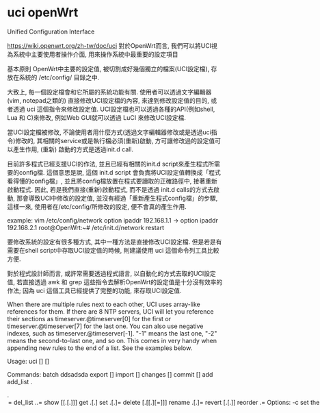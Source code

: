 uci openWrt
===============
Unified Configuration Interface

https://wiki.openwrt.org/zh-tw/doc/uci
對於OpenWrt而言, 我們可以將UCI視為系統中主要使用者操作介面, 用來操作系統中最重要的設定項目

基本原則
OpenWrt中主要的設定值, 被切割成好幾個獨立的檔案(UCI設定檔), 存放在系統的 /etc/config/ 目錄之中. 

大致上, 每一個設定檔會和它所屬的系統功能有關. 使用者可以透過文字編輯器(vim, notepad之類的)
直接修改UCI設定檔的內容, 來達到修改設定值的目的, 或者透過 uci 這個指令來修改設定值. 
UCI設定檔也可以透過各種的API(例如shell, Lua 和 C)來修改, 例如Web GUI就可以透過 LuCI 
來修改UCI設定檔.

當UCI設定檔被修改, 不論使用者用什麼方式(透過文字編輯器修改或是透過uci指令)修改的, 
其相關的service或是執行檔必須(重新)啟動, 方可讓修改過的設定值可以產生作用, (重新)
啟動的方式是透過init.d call.

目前許多程式已經支援UCI的作法, 並且已經有相關的init.d script來產生程式所需要的config檔.
這個意思是說, 這個 init.d script 會負責將UCI設定值轉換成「程式看得懂的config檔」, 
並且將config檔放置在程式要讀取的正確路徑中, 接著重新啟動程式.
因此, 若是我們直接(重新)啟動程式, 而不是透過 init.d calls的方式去啟動, 那會導致UCI中修改的設定值, 
並沒有經過「重新產生程式config檔」的步驟, 這樣一來, 使用者在/etc/config/所修改的設定, 
便不會真的產生作用.

example: vim /etc/config/network
option ipaddr   192.168.1.1  -> option ipaddr   192.168.2.1
root@OpenWrt:~# /etc/init.d/network restart



要修改系統的設定有很多種方式, 其中一種方法是直接修改UCI設定檔. 但是若是有需要在shell 
script中存取UCI設定值的時候, 則建議使用 uci 這個命令列工具比較方便.  

對於程式設計師而言, 或許常需要透過程式語言, 以自動化的方式去取的UCI設定值, 若直接透過 awk 和 grep 
這些指令去解析OpenWrt的設定值是十分沒有效率的作法; 因為 uci 這個工具已經提供了完整的功能, 
來存取UCI設定值.

When there are multiple rules next to each other, UCI uses array-like references for them. If there are 8 NTP servers, UCI will let you reference their sections as timeserver.@timeserver[0] for the first or timeserver.@timeserver[7] for the last one. You can also use negative indexes, such as timeserver.@timeserver[-1]. "-1" means the last one, "-2" means the second-to-last one, and so on. This comes in very handy when appending new rules to the end of a list. See the examples below.



Usage: uci [<options>] <command> [<arguments>]

Commands:
    batch                 ddsadsda
    export     [<config>]
    import     [<config>]
    changes    [<config>]
    commit     [<config>]
    add        <config> <section-type>
    add_list   <config>.<section>.<option>=<string>
    del_list   <config>.<section>.<option>=<string>
    show       [<config>[.<section>[.<option>]]]
    get        <config>.<section>[.<option>]
    set        <config>.<section>[.<option>]=<value>
    delete     <config>[.<section>[[.<option>][=<id>]]]
    rename     <config>.<section>[.<option>]=<name>
    revert     <config>[.<section>[.<option>]]
    reorder    <config>.<section>=<position>

Options:
    -c <path>  set the search path for config files (default: /etc/config)
    -d <str>   set the delimiter for list values in uci show
    -f <file>  use <file> as input instead of stdin
    -m         when importing, merge data into an existing package
    -n         name unnamed sections on export (default)
    -N         don't name unnamed sections
    -p <path>  add a search path for config change files
    -P <path>  add a search path for config change files and use as default
    -q         quiet mode (don't print error messages)
    -s         force strict mode (stop on parser errors, default)
    -S         disable strict mode
    -X         do not use extended syntax on 'show'